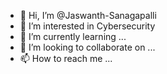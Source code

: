 - 👋 Hi, I’m @Jaswanth-Sanagapalli
- 👀 I’m interested in Cybersecurity
- 🌱 I’m currently learning ...
- 💞️ I’m looking to collaborate on ...
- 📫 How to reach me ...

<!---
Jaswanth-Sanagapalli/Jaswanth-Sanagapalli is a ✨ special ✨ repository because its `README.md` (this file) appears on your GitHub profile.
You can click the Preview link to take a look at your changes.
--->
